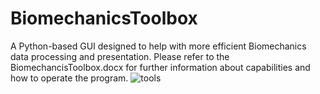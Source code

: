 # BiomechanicsToolbox
A Python-based GUI designed to help with more efficient Biomechanics data processing and presentation.
Please refer to the BiomechancisToolbox.docx for further information about capabilities and how to operate the program.
![tools](https://github.com/WaltMenke/BiomechanicsToolbox/assets/142276466/db4037b3-256a-45a1-a818-cdaae1543ac6)
